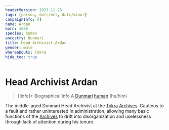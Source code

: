 ```yaml
---
headerVersion: 2023.11.25
tags: [person, dufr/met, dufr/minor]
campaignInfo: []
name: Ardan
born: 1695
species: human
ancestry: Dunmari
title: Head Archivist Ardan
gender: male
whereabouts: Tokra
hide_toc: true
---
```

# Head Archivist Ardan
>[!info]+ Biographical Info
> A [Dunmari](<../../gazetteer/greater-dunmar/realms/dunmar/dunmar.md>) [human](<../../species/humans/humans.md>) (he/him)
> 
>> 

The middle-aged Dunmari Head Archivist at the [Tokra](<../../gazetteer/greater-dunmar/realms/dunmar/central-dunmar/tokra/tokra.md>) [Archives](<../../gazetteer/greater-dunmar/realms/dunmar/central-dunmar/tokra/archives.md>). Cautious to a fault and rather uninterested in administration, allowing many basic functions of the [Archives](<../../gazetteer/greater-dunmar/realms/dunmar/central-dunmar/tokra/archives.md>) to drift into disorganization and uselessness through lack of attention during his tenure. 


